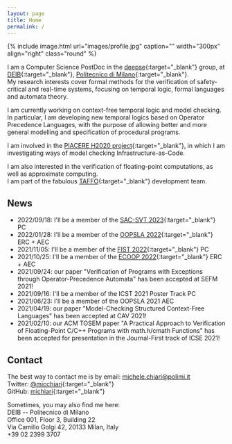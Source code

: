 ```yaml
---
layout: page
title: Home
permalink: /
---
```


{% include image.html url="images/profile.jpg" caption="" width="300px" align="right" class="round" %}

I am a Computer Science PostDoc in the [deepse]{:target="_blank"} group, at [DEIB]{:target="_blank"}, [Politecnico di Milano]{:target="_blank"}. <br />
My research interests cover formal methods for the verification of safety-critical and real-time systems,
focusing on temporal logic, formal languages and automata theory.

I am currently working on context-free temporal logic and model checking.
In particular, I am developing new temporal logics based on Operator Precedence Languages,
with the purpose of allowing better and more general modelling and specification of procedural programs.

I am involved in the [PIACERE H2020 project](https://www.piacere-project.eu/){:target="_blank"}, in which I am investigating ways of model checking Infrastructure-as-Code.

I am also interested in the verification of floating-point computations,
as well as approximate computing. <br />
I am part of the fabulous [TAFFO](https://taffo-org.github.io/){:target="_blank"} development team.


## News

- 2022/09/18: I'll be a member of the [SAC-SVT 2023](http://logimics.mics.centralesupelec.fr/en/SAC-SVT-2023){:target="_blank"} PC
- 2022/01/28: I'll be a member of the [OOPSLA 2022](https://2022.splashcon.org/track/splash-2022-oopsla){:target="_blank"} ERC + AEC
- 2021/11/05: I'll be a member of the [FIST 2022](https://sites.google.com/view/fist-2022/home){:target="_blank"} PC
- 2021/10/25: I'll be a member of the [ECOOP 2022](https://2022.ecoop.org/track/ecoop-2022-artifacts){:target="_blank"} ERC + AEC
- 2021/09/24: our paper "Verification of Programs with Exceptions through Operator-Precedence Automata" has been accepted at SEFM 2021!
- 2021/09/16: I'll be a member of the ICST 2021 Poster Track PC
- 2021/06/23: I'll be a member of the OOPSLA 2021 AEC
- 2021/04/19: our paper "Model-Checking Structured Context-Free Languages" has been accepted at CAV 2021!
- 2021/02/10: our ACM TOSEM paper "A Practical Approach to Verification of Floating-Point C/C++ Programs with math.h/cmath Functions" has been accepted for presentation in the Journal-First track of ICSE 2021!


## Contact

The best way to contact me is by email: [michele.chiari@polimi.it] <br />
Twitter: [@micchiari](https://twitter.com/micchiari){:target="_blank"} <br />
GitHub: [michiari](https://github.com/michiari){:target="_blank"}

Sometimes, you may also find me here: <br />
DEIB -- Politecnico di Milano <br />
Office 001, Floor 3, Building 22 <br />
Via Camillo Golgi 42, 20133 Milan, Italy <br />
+39 02 2399 3707

[deepse]: http://deepse.dei.polimi.it/
[DEIB]: https://www.deib.polimi.it/
[Politecnico di Milano]: https://www.polimi.it/
[TAFFO]: https://github.com/HEAPLab/TAFFO
[michele.chiari@polimi.it]: mailto:michele.chiari@polimi.it
